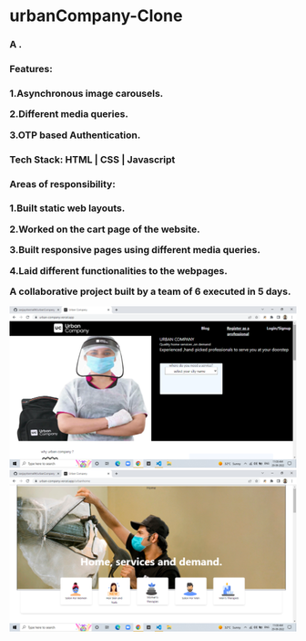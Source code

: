 # urbanCompany-Clone


<h3>A .<h3/>
<h3>Features:<h3/>
<p>1.Asynchronous image carousels. <p/>
<p>2.Different media queries. <p/>
<p>3.OTP based Authentication. <p/>
<h3>Tech Stack: HTML | CSS | Javascript <h3/>
<h3>Areas of responsibility:<h3/>
<p>1.Built static web layouts. <p/>
<p>2.Worked on the cart page of the website. <p/>
<p>3.Built responsive pages using different media queries.<p/>
<p>4.Laid different functionalities to the webpages.<p/>
<p>A collaborative project built by a team of 6 executed in 5 days. <p/>




<img src="https://github.com/sanjaysharma94/urbanCompany/blob/main/urbanclone/src/Components/images/Screenshot%20(72).png?raw=true" alt="">
  
<img src="https://github.com/sanjaysharma94/urbanCompany/blob/main/urbanclone/src/Components/images/Screenshot%20(73).png?raw=true" alt="">
<img src="" alt="">

